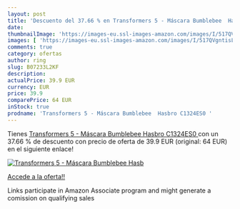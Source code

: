 ```yaml
---
layout: post
title: 'Descuento del 37.66 % en Transformers 5 - Máscara Bumblebee  Hasb'
date: 
thumbnailImage: 'https://images-eu.ssl-images-amazon.com/images/I/517QVgntisL._SL200_.jpg'
images: [ 'https://images-eu.ssl-images-amazon.com/images/I/517QVgntisL._SL200_.jpg' ]
comments: true
category: ofertas
author: ring
slug: B07233L2KF
description:
actualPrice: 39.9 EUR
currency: EUR
price: 39.9
comparePrice: 64 EUR
inStock: true
prodname: 'Transformers 5 - Máscara Bumblebee  Hasbro C1324ES0 '
---
```


Tienes [Transformers 5 - Máscara Bumblebee  Hasbro C1324ES0 ](https://www.amazon.es/dp/B07233L2KF/?tag=tolees-21) con un 37.66 % de descuento con precio de oferta de 39.9 EUR (original: 64 EUR) en el siguiente enlace!

[![Transformers 5 - Máscara Bumblebee  Hasb](https://images-eu.ssl-images-amazon.com/images/I/517QVgntisL._SL200_.jpg)](https://www.amazon.es/dp/B07233L2KF/?tag=tolees-21)

[Accede a la oferta!!](https://www.amazon.es/dp/B07233L2KF/?tag=tolees-21)

Links participate in Amazon Associate program and might generate a comission on qualifying sales


